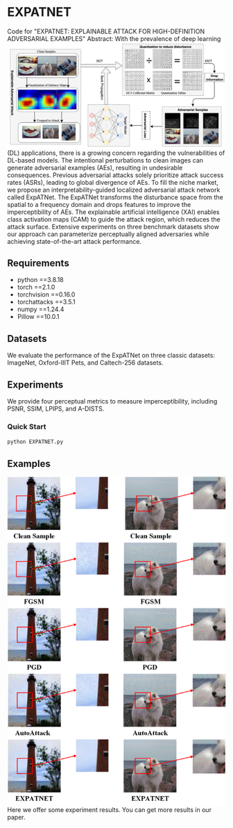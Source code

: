 # EXPATNET
Code for "EXPATNET: EXPLAINABLE ATTACK FOR HIGH-DEFINITION ADVERSARIAL EXAMPLES" 
<img src="https://github.com/huangqiangbo/EXPATNET/blob/main/imgs/fig1.png" style="float:left;"/>
Abstract: With the prevalence of deep learning (DL) applications, there is a growing concern regarding the vulnerabilities of DL-based models. The intentional perturbations to clean images can generate adversarial examples (AEs), resulting in undesirable consequences. Previous adversarial attacks solely prioritize attack success rates (ASRs), leading to global divergence of AEs. To fill the niche market, we propose an interpretability-guided localized adversarial attack network called ExpATNet. The ExpATNet transforms the disturbance space from the spatial to a frequency domain and drops features to improve the imperceptibility of AEs. The explainable artificial intelligence (XAI) enables class activation maps (CAM) to guide the attack region, which reduces the attack surface. Extensive experiments on three benchmark datasets show our approach can parameterize perceptually aligned adversaries while achieving state-of-the-art attack performance. 

## Requirements

* python ==3.8.18
* torch ==2.1.0
* torchvision ==0.16.0
* torchattacks ==3.5.1
* numpy ==1.24.4
* Pillow ==10.0.1
  

## Datasets

We evaluate the performance of the ExpATNet on three classic datasets: ImageNet, Oxford-IIIT Pets, and Caltech-256 datasets.

## Experiments

We provide four perceptual metrics to measure imperceptibility, including PSNR, SSIM, LPIPS, and A-DISTS. 

### Quick Start

```python
python EXPATNET.py
```

## Examples
<img src="https://github.com/huangqiangbo/EXPATNET/blob/main/imgs/fig2.png" width="600px" style="float:left;"/>

Here we offer some experiment results. You can get more results in our paper.

## 

